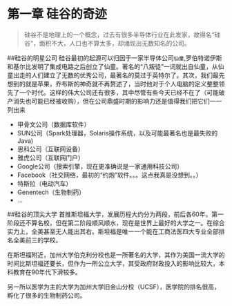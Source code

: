 # 第一章 硅谷的奇迹

>硅谷不是地理上的一个概念，过去有很多半导体行业在此发家，故得名“硅谷”，面积不大，人口也不算太多，却涌现出无数知名的公司。

##硅谷的明星公司
硅谷最初的起源可以归因于一家半导体公司`仙童`,罗伯特诺伊斯和基尔比发明了集成电路之后创立了仙童。著名的“八叛徒”一词就出自仙童，从仙童出走的人们建立了无数的优秀公司，最著名的莫过于英特尔了。其次，我们最先想到的就是苹果，乔布斯的神奇就不再赘述了，当时他对于个人电脑的定义整整领先了一个时代。这样的伟大公司还有很多，其中尽管有些今天已经不在了（可能破产消失也可能已经被收购），但在公司鼎盛时期的影响力还是值得我们把它们一一列出来
* 甲骨文公司（数据库软件）
* SUN公司（Spark处理器，Solaris操作系统，以及可能最著名也是最失败的Java)
* 思科公司（互联网设备）
* 雅虎公司（互联网门户）
* Google公司（搜索引擎，现在更准确说是一家通用科技公司）
* Facebook（社交网络，最初的“约炮”软件。。。这点我真是没想到。。）
* 特斯拉（电动汽车）
* Genentech（生物制药）
* ...

##硅谷的顶尖大学
首推斯坦福大学，发展历程大约分为两段，前后各60年。第一阶段还不算名校，但在第二阶段顺风顺水，现在是世界上最好的大学之一。在综合实力上，全美甚至无人能出其右。斯坦福是唯一一个能在工商法医四大专业全部排名全美前三的学校。

在斯坦福附近，加州大学伯克利分校也是一所著名的大学，其作为美国一流大学的时间比斯坦福还要长，但作为一所公立大学，其受政府财政投入的影响比较大，本科教育在90年代下滑较多。

另一所以医学为主的大学为加州大学旧金山分校（UCSF），医学院的排名很高，孵化了很多的生物制药公司。

